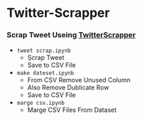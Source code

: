 # Twitter-Scrapper

### Scrap Tweet Useing [TwitterScrapper](https://github.com/taspinar/twitterscraper)

- `tweet scrap.ipynb`
    - Scrap Tweet
    - Save to CSV File
- `make dateset.ipynb`
    - From CSV Remove Unused Column
    - Also Remove Dublicate Row
    - Save to CSV File
- `marge csv.ipynb`
    - Marge CSV Files From Dataset